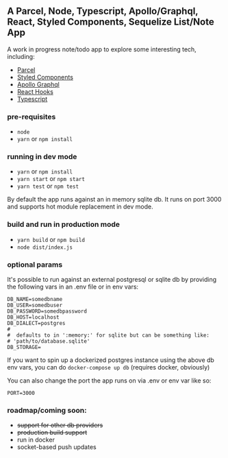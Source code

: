 A Parcel, Node, Typescript, Apollo/Graphql, React, Styled Components, Sequelize List/Note App
-----------

 A work in progress note/todo app to explore some 
interesting tech, including:

* [Parcel](https://parceljs.org/)
* [Styled Components](https://styled-components.com/)
* [Apollo Graphql](https://www.apollographql.com/)
* [React Hooks](https://reactjs.org/docs/hooks-reference.html)
* [Typescript](https://www.typescriptlang.org/)


### pre-requisites
* `node` 
* `yarn` or `npm install`


### running in dev mode
* `yarn` or `npm install`
* `yarn start` or `npm start` 
* `yarn test` or `npm test`


By default the app runs against an in memory sqlite db. It runs on port 3000 and supports 
hot module replacement in dev mode.


### build and run in production mode
* `yarn build` or `npm build`
* `node dist/index.js`

### optional params

It's possible to run against an external postgresql or sqlite db by providing the 
following vars in an .env file or in env vars:

```
DB_NAME=somedbname
DB_USER=somedbuser
DB_PASSWORD=somedbpassword
DB_HOST=localhost
DB_DIALECT=postgres
#
#  defaults to in ':memory:' for sqlite but can be something like:
# 'path/to/database.sqlite'
DB_STORAGE=
```

If you want to spin up a dockerized postgres instance using the above db env vars, you can do
`docker-compose up db` (requires docker, obviously)

You can also change the port the app runs on via .env or env var like so:

```
PORT=3000
```

### roadmap/coming soon:
* ~~support for other db providers~~
* ~~production build support~~
* run in docker 
* socket-based push updates





